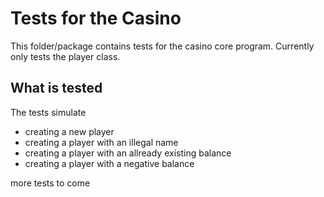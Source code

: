 # Tests for the Casino

This folder/package contains tests for the casino core program. Currently only tests the player class.

## What is tested

The tests simulate

- creating a new player
- creating a player with an illegal name
- creating a player with an allready existing balance
- creating a player with a negative balance

more tests to come
